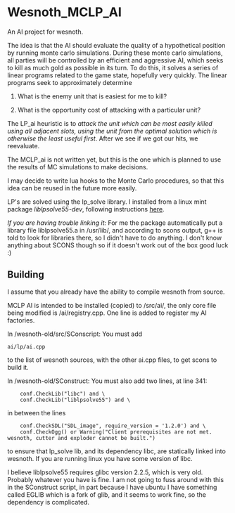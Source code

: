 Wesnoth_MCLP_AI
===============

An AI project for wesnoth. 

The idea is that the AI should evaluate the quality of a hypothetical position by running monte carlo simulations. 
During these monte carlo simulations, all parties will be controlled by an efficient and aggressive AI, which seeks
to kill as much gold as possible in its turn. To do this, it solves a series of linear programs related to the game
state, hopefully very quickly. The linear programs seek to approximately determine

1) What is the enemy unit that is easiest for me to kill?

2) What is the opportunity cost of attacking with a particular unit?

The LP_ai heuristic is to *attack the unit which can be most easily killed using all adjacent slots, using the 
unit from the optimal solution which is otherwise the least useful first*. After we see if we got our hits, we reevaluate.

The MCLP_ai is not written yet, but this is the one which is planned to use the results of MC simulations to make decisions.

I may decide to write lua hooks to the Monte Carlo procedures, so that this idea can be reused in the future more easily.

LP's are solved using the lp_solve library. I installed from a linux mint package *liblpsolve55-dev*, following instructions <a href="http://web.mit.edu/lpsolve/doc/Build.htm#Implicit linking with the lpsolve static library ">here</a>.

*If you are having trouble linking it:* For me the package automatically put a library file liblpsolve55.a in /usr/lib/, and according to scons output, g++ is told to look for libraries there, so I didn't have to do anything. I don't know anything about SCONS though so if it doesn't work out of the box good luck :)


Building
--------

I assume that you already have the ability to compile wesnoth from source.

MCLP AI is intended to be installed (copied) to /src/ai/, the only core file being modified is /ai/registry.cpp. One line is added to register my AI factories.

In /wesnoth-old/src/SConscript: You must add 

    ai/lp/ai.cpp 
    
to the list of wesnoth sources, with the other ai.cpp files, to get scons to build it.

In /wesnoth-old/SConstruct: You must also add two lines, at line 341:

        conf.CheckLib("libc") and \
        conf.CheckLib("liblpsolve55") and \

in between the lines

        conf.CheckSDL("SDL_image", require_version = '1.2.0') and \
        conf.CheckOgg() or Warning("Client prerequisites are not met. wesnoth, cutter and exploder cannot be built.")

to ensure that lp_solve lib, and its dependency libc, are statically linked into wesnoth. If you are running linux you have some version of libc.

I believe liblpsolve55 requires glibc version 2.2.5, which is very old. Probably whatever you have is fine. I am not going to fuss around with this in the SConstruct script,
in part because I have ubuntu I have something called EGLIB which is a fork of glib, and it seems to work fine, so the dependency is complicated.
